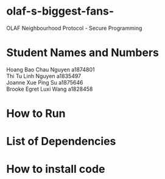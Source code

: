 # olaf-s-biggest-fans-
OLAF Neighbourhood Protocol - Secure Programming


# Student Names and Numbers
Hoang Bao Chau Nguyen a1874801 <br/>
Thi Tu Linh Nguyen a1835497 <br />
Joanne Xue Ping Su a1875646 <br />
Brooke Egret Luxi Wang a1828458 <br />


# How to Run

# List of Dependencies 

# How to install code
